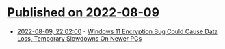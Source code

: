 # [Published on 2022-08-09](index.md)

* [2022-08-09, 22:02:00](https://it.slashdot.org/story/22/08/09/2133223/windows-11-encryption-bug-could-cause-data-loss-temporary-slowdowns-on-newer-pcs?utm_source=rss1.0mainlinkanon&utm_medium=feed) - [Windows 11 Encryption Bug Could Cause Data Loss, Temporary Slowdowns On Newer PCs](https://it.slashdot.org/story/22/08/09/2133223/windows-11-encryption-bug-could-cause-data-loss-temporary-slowdowns-on-newer-pcs?utm_source=rss1.0mainlinkanon&utm_medium=feed)
